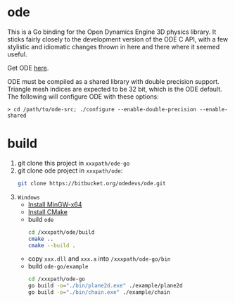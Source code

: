 ode
===

This is a Go binding for the Open Dynamics Engine 3D physics library.  It
sticks fairly closely to the development version of the ODE C API, with a few
stylistic and idiomatic changes thrown in here and there where it seemed
useful.

Get ODE [here](http://bitbucket.org/odedevs/ode/).

ODE must be compiled as a shared library with double precision support.
Triangle mesh indices are expected to be 32 bit, which is the ODE default.  The
following will configure ODE with these options:

`> cd /path/to/ode-src; ./configure --enable-double-precision --enable-shared`


build
===
1. git clone this project in `xxxpath/ode-go`
2. git clone ode project in `xxxpath/ode`:
    ```bash
    git clone https://bitbucket.org/odedevs/ode.git
    ```
3. `Windows`
   - [Install MinGW-x64](https://code.visualstudio.com/docs/languages/cpp#_example-install-mingwx64)
   - [Install CMake](https://www.msys2.org/docs/cmake/)
   - build `ode`
      ```bash
      cd /xxxpath/ode/build
      cmake ..
      cmake --build .
      ```
    - copy `xxx.dll` and `xxx.a` into `/xxxpath/ode-go/bin`
    - build `ode-go/example`
      ```bash
      cd /xxxpath/ode-go
      go build -o="./bin/plane2d.exe" ./example/plane2d
      go build -o="./bin/chain.exe" ./example/chain
      ```